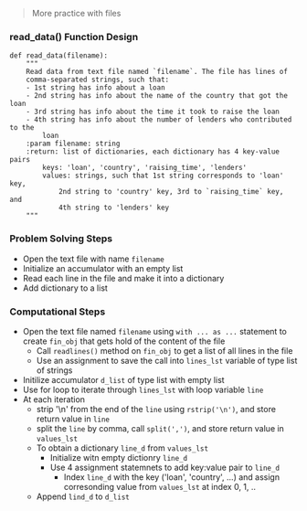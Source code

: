 > More practice with files
### read_data() Function Design
```
def read_data(filename):
    """
    Read data from text file named `filename`. The file has lines of
    comma-separated strings, such that:
    - 1st string has info about a loan
    - 2nd string has info about the name of the country that got the loan
    - 3rd string has info about the time it took to raise the loan
    - 4th string has info about the number of lenders who contributed to the
        loan
    :param filename: string
    :return: list of dictionaries, each dictionary has 4 key-value pairs
        keys: 'loan', 'country', 'raising_time', 'lenders'
        values: strings, such that 1st string corresponds to 'loan' key,
            2nd string to 'country' key, 3rd to `raising_time` key, and
            4th string to 'lenders' key
    """
```

### Problem Solving Steps
- Open the text file with name `filename`
- Initialize an accumulator with an empty list
- Read each line in the file and make it into a dictionary 
- Add dictionary to a list

### Computational Steps
- Open the text file named `filename` using `with ... as ...` statement to 
  create `fin_obj` that gets hold of the content of the file
  - Call `readlines()` method on `fin_obj` to get a list of all lines in 
    the file 
  - Use an assignment to save the call into `lines_lst` variable of type 
    list of strings
- Initilize accumulator `d_list` of type list with empty list
- Use for loop to iterate through `lines_lst` with loop variable `line`
- At each iteration
  - strip '\n' from the end of the `line` using `rstrip('\n')`, and store 
    return value in `line`
  - split the `line` by comma, call `split(',')`, and store return value in
    `values_lst` 
  - To obtain a dictionary `line_d` from `values_lst`
    - Initialize witn empty dictionry `line_d`
    - Use 4 assignment statemnets to add key:value pair to `line_d`
      - Index `line_d` with the key ('loan', 'country', ...) and assign 
        corresonding value from `values_lst` at index 0, 1, ..
  - Append `lind_d` to `d_list`


